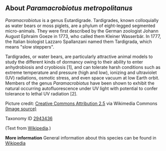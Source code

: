 **About *Paramacrobiotus metropolitanus***
-------------------------

*Paramacrobiotus* is a genus Eutardigrade. Tardigrades, known colloquially as water bears or moss piglets, are a phylum of 
eight-legged segmented micro-animals. They were first described by the German zoologist Johann August Ephraim Goeze in 1773, 
who called them Kleiner Wasserbär. In 1777, the Italian biologist Lazzaro Spallanzani named them Tardigrada, which means 
"slow steppers".

Tardigrades, or water bears, are particularly attractive animal models to study the different kinds of dormancy owing to their 
ability to enter anhydrobiosis and cryobiosis [1], and can tolerate harsh conditions such as extreme temperature and pressure 
(high and low), ionizing and ultraviolet (UV) radiations, osmotic stress, and even space vacuum at low Earth orbit. Members of the 
genus *Paramacrobiotus* have been shown to exhibit the natural occurring autofluorescence under UV light with potential to confer 
tolerance to lethal UV radiation [2].

Picture credit: [Creative Commons Attribution 2.5](https://creativecommons.org/licenses/by/2.5) via Wikimedia Commons [(Image source)](https://en.wikipedia.org/wiki/File:SEM_image_of_Milnesium_tardigradum_in_active_state_-_journal.pone.0045682.g001-2_(white_background).png)

Taxonomy ID [2943436](https://www.uniprot.org/taxonomy/2943436)

(Text from [Wikipedia](https://en.wikipedia.org/).)

**More information**
General information about this species can be found in [Wikipedia](https://en.wikipedia.org/wiki/paramacrobiotus_metropolitanus)
